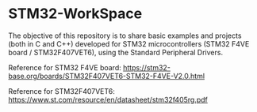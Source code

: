 # STM32-WorkSpace

The objective of this repository is to share basic examples and projects (both in C and C++) developed for STM32 microcontrollers (STM32 F4VE board / STM32F407VET6), using the Standard Peripheral Drivers.

Reference for STM32 F4VE board: https://stm32-base.org/boards/STM32F407VET6-STM32-F4VE-V2.0.html

Reference for STM32F407VET6: https://www.st.com/resource/en/datasheet/stm32f405rg.pdf

